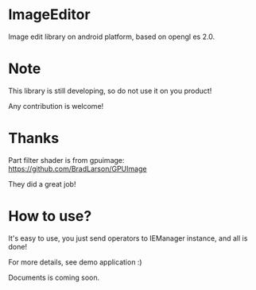 # ImageEditor
Image edit library on android platform, based on opengl es 2.0.
# Note
This library is still developing, so do not use it on you product! 

Any contribution is welcome!
# Thanks
Part filter shader is from gpuimage: https://github.com/BradLarson/GPUImage

They did a great job!
# How to use?
It's easy to use, you just send operators to IEManager instance, and all is done!

For more details, see demo application :) 

Documents is coming soon.
